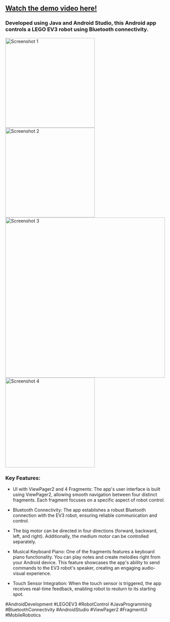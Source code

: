 ## [Watch the demo video here!](https://youtu.be/u-k7rly9ttU?si=yZgyqXcudQUa3oO9)
### Developed using Java and Android Studio, this Android app  controls a LEGO EV3 robot using Bluetooth connectivity. 

<img src="https://github.com/rhulucas/ev301/assets/73403516/c923e49f-ace0-49bf-84a1-250b3962f46f" width="280px" alt="Screenshot 1">
<img src="https://github.com/rhulucas/ev301/assets/73403516/1a6cedaf-9c14-4340-852d-275952e5d2eb" width="280px" alt="Screenshot 2">
<img src="https://github.com/rhulucas/ev301/assets/73403516/8a10f75a-1630-40de-975f-53331429da0e" width="500px" alt="Screenshot 3">
<img src="https://github.com/rhulucas/ev301/assets/73403516/6168f933-e5ce-416c-b8a3-617faa914e78" width="280px" alt="Screenshot 4">

### Key Features:

- UI with ViewPager2 and 4 Fragments: The app's user interface is built using ViewPager2, allowing smooth navigation between four distinct fragments. Each fragment focuses on a specific aspect of robot control. 

- Bluetooth Connectivity: The app establishes a robust Bluetooth connection with the EV3 robot, ensuring reliable communication and control.

- The big motor can be directed in four directions (forward, backward, left, and right). Additionally, the medium motor can be controlled separately.

- Musical Keyboard Piano: One of the fragments features a keyboard piano functionality. You can play notes and create melodies right from your Android device. This feature showcases the app's ability to send commands to the EV3 robot's speaker, creating an engaging audio-visual experience.

- Touch Sensor Integration: When the touch sensor is triggered, the app receives real-time feedback, enabling robot to reuturn to its starting spot. 

#AndroidDevelopment #LEGOEV3 #RobotControl #JavaProgramming #BluetoothConnectivity #AndroidStudio #ViewPager2 #FragmentUI #MobileRobotics

